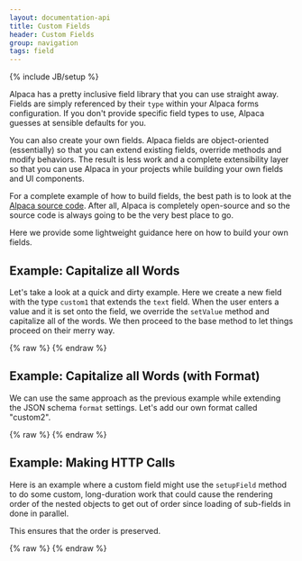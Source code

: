 ```yaml
---
layout: documentation-api
title: Custom Fields
header: Custom Fields
group: navigation
tags: field
---
```

{% include JB/setup %}

Alpaca has a pretty inclusive field library that you can use straight away.  Fields are simply referenced by their
<code>type</code> within your Alpaca forms configuration.  If you don't provide specific field types to use, Alpaca
guesses at sensible defaults for you.

You can also create your own fields.  Alpaca fields are object-oriented (essentially) so that you can extend existing
fields, override methods and modify behaviors.  The result is less work and a complete extensibility layer so that you
can use Alpaca in your projects while building your own fields and UI components.

For a complete example of how to build fields, the best path is to look at the
<a href="https://github.com/gitana/alpaca">Alpaca source code</a>.  After all, Alpaca is completely open-source and
so the source code is always going to be the very best place to go.

Here we provide some lightweight guidance here on how to build your own fields.

## Example: Capitalize all Words

Let's take a look at a quick and dirty example.  Here we create a new field with the type <code>custom1</code>
that extends the <code>text</code> field.  When the user enters a value and it is set onto the field, we override
the <code>setValue</code> method and capitalize all of the words.  We then proceed to the base method to let things
proceed on their merry way.

<div id="field1"> </div>
{% raw %}
<script type="text/javascript" id="field1-script">
$.alpaca.Fields.Custom1Field = $.alpaca.Fields.TextField.extend({
    getFieldType: function() {
        return "custom1";
    },
    setValue: function(val)
    {
        var words = val.split(" ");
        for (var i = 0; i < words.length; i++)
        {
            var newWord = words[i].substring(0,1).toUpperCase();
            if (words[i].length > 1) {
                newWord += words[i].substring(1).toLowerCase();
            }
            words[i] = newWord;
        }
        this.base(words.join(" "));
    },
    onKeyPress: function(e)
    {
        this.base(e);
        var self = this;
        Alpaca.later(0, this, function() {
            var v = self.getValue();
            self.setValue(v);
        });
    }
});
Alpaca.registerFieldClass("custom1", Alpaca.Fields.Custom1Field);
$("#field1").alpaca({
    "schema": {
        "type": "object",
        "properties": {
            "name": {
                "type": "string",
                "title": "What is your name?"
            }
        }
    },
    "options": {
        "fields": {
            "name": {
                "type": "custom1"
            }
        }
    }
});
</script>
{% endraw %}

## Example: Capitalize all Words (with Format)

We can use the same approach as the previous example while extending the JSON schema <code>format</code> settings.
Let's add our own format called "custom2".

<div id="field2"> </div>
{% raw %}
<script type="text/javascript" id="field2-script">
$.alpaca.Fields.Custom2Field = $.alpaca.Fields.TextField.extend({
    getFieldType: function() {
        return "custom2";
    },
    setValue: function(val)
    {
        var words = val.split(" ");
        for (var i = 0; i < words.length; i++)
        {
            var newWord = words[i].substring(0,1).toUpperCase();
            if (words[i].length > 1) {
                newWord += words[i].substring(1).toLowerCase();
            }
            words[i] = newWord;
        }
        this.base(words.join(" "));
    },
    onKeyPress: function(e)
    {
        this.base(e);
        var self = this;
        Alpaca.later(0, this, function() {
            var v = self.getValue();
            self.setValue(v);
        });
    }
});
Alpaca.registerFieldClass("custom2", Alpaca.Fields.Custom2Field);
Alpaca.registerDefaultFormatFieldMapping("capitalized_words", "custom2");
$("#field2").alpaca({
    "schema": {
        "type": "object",
        "properties": {
            "name": {
                "type": "string",
                "title": "What is your name?",
                "format": "capitalized_words"
            }
        }
    }
});
</script>
{% endraw %}


## Example: Making HTTP Calls

Here is an example where a custom field might use the `setupField` method to do some custom, long-duration work
that could cause the rendering order of the nested objects to get out of order since loading of sub-fields in
done in parallel.

This ensures that the order is preserved.

<div id="field3"> </div>
{% raw %}
<script type="text/javascript" id="field3-script">
$.alpaca.Fields.Custom3Field = $.alpaca.Fields.TextField.extend({
    getFieldType: function() {
        return "custom3";
    },
    setupField: function(callback) {        
        // delay up to one second before firing callback
        var delay = Math.floor(Math.random() * 1000);        
        setTimeout(function() {
            callback();
        }, delay);
    }
});
Alpaca.registerFieldClass("custom3", Alpaca.Fields.Custom3Field);
$("#field3").alpaca({
    "schema": {
        "type": "object",
        "properties": {
            "firstName": {
                "type": "string",
                "title": "1. First Name"
            },
            "middleName": {
                "type": "string",
                "title": "2. Middle Name"
            },
            "lastName": {
                "type": "string",
                "title": "3. Last Name"
            }
        }
    },
    "options": {
        "fields": {
            "firstName": {
                "type": "custom3"
            },
            "middleName": {
                "type": "custom3"
            },
            "lastName": {
                "type": "custom3"
            }
        }
    }
});
</script>
{% endraw %}


